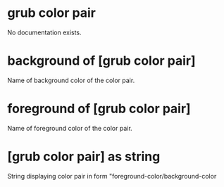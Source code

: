 # grub color pair

No documentation exists.

# background of [grub color pair]

Name of background color of the color pair.

# foreground of [grub color pair]

Name of foreground color of the color pair.

# [grub color pair] as string

String displaying color pair in form &quot;foreground-color/background-color
